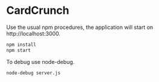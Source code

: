 CardCrunch
==

Use the usual npm procedures, the application will start on http://localhost:3000.

```bash
npm install
npm start
```
To debug use node-debug.

```bash
node-debug server.js
```